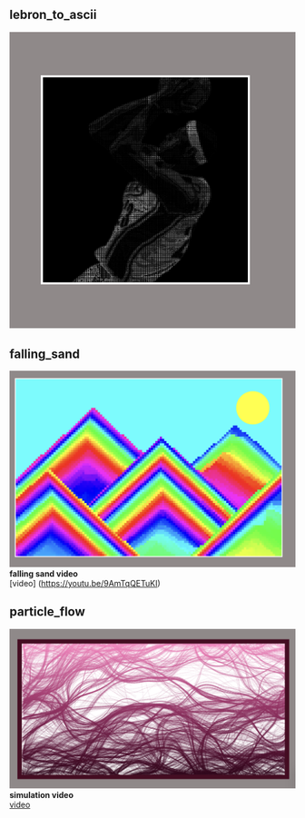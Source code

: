 ## lebron_to_ascii  

![](bron/lebron_ascii.png)

## falling_sand  

![](falling/illustration.png)      
**falling sand video**  
[video] (https://youtu.be/9AmTqQETuKI)  


## particle_flow  
![](particle_flow/flow_preview.png)  
**simulation video**  
[video](https://youtu.be/0DaMUsPOVCY)
